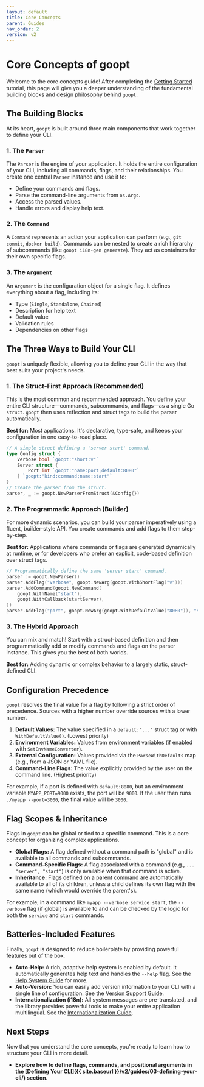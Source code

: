 ```yaml
---
layout: default
title: Core Concepts
parent: Guides
nav_order: 2
version: v2
---
```


# Core Concepts of goopt

Welcome to the core concepts guide! After completing the [Getting Started](./01-getting-started.md) tutorial, this page will give you a deeper understanding of the fundamental building blocks and design philosophy behind `goopt`.

## The Building Blocks

At its heart, `goopt` is built around three main components that work together to define your CLI.

### 1. The `Parser`
The `Parser` is the engine of your application. It holds the entire configuration of your CLI, including all commands, flags, and their relationships. You create one central `Parser` instance and use it to:
- Define your commands and flags.
- Parse the command-line arguments from `os.Args`.
- Access the parsed values.
- Handle errors and display help text.

### 2. The `Command`
A `Command` represents an action your application can perform (e.g., `git commit`, `docker build`). Commands can be nested to create a rich hierarchy of subcommands (like `goopt i18n-gen generate`). They act as containers for their own specific flags.

### 3. The `Argument`
An `Argument` is the configuration object for a single flag. It defines everything about a flag, including its:
- Type (`Single`, `Standalone`, `Chained`)
- Description for help text
- Default value
- Validation rules
- Dependencies on other flags

## The Three Ways to Build Your CLI

`goopt` is uniquely flexible, allowing you to define your CLI in the way that best suits your project's needs.

### 1. The Struct-First Approach (Recommended)

This is the most common and recommended approach. You define your entire CLI structure—commands, subcommands, and flags—as a single Go `struct`. `goopt` then uses reflection and struct tags to build the parser automatically.

**Best for:** Most applications. It's declarative, type-safe, and keeps your configuration in one easy-to-read place.

```go
// A simple struct defining a 'server start' command.
type Config struct {
    Verbose bool `goopt:"short:v"`
    Server struct {
        Port int `goopt:"name:port;default:8080"`
    } `goopt:"kind:command;name:start"`
}
// Create the parser from the struct.
parser, _ := goopt.NewParserFromStruct(&Config{})
```

### 2. The Programmatic Approach (Builder)

For more dynamic scenarios, you can build your parser imperatively using a fluent, builder-style API. You create commands and add flags to them step-by-step.

**Best for:** Applications where commands or flags are generated dynamically at runtime, or for developers who prefer an explicit, code-based definition over struct tags.

```go
// Programmatically define the same 'server start' command.
parser := goopt.NewParser()
parser.AddFlag("verbose", goopt.NewArg(goopt.WithShortFlag("v")))
parser.AddCommand(goopt.NewCommand(
    goopt.WithName("start"),
    goopt.WithCallback(startServer),
))
parser.AddFlag("port", goopt.NewArg(goopt.WithDefaultValue("8080")), "start")
```

### 3. The Hybrid Approach

You can mix and match! Start with a struct-based definition and then programmatically add or modify commands and flags on the parser instance. This gives you the best of both worlds.

**Best for:** Adding dynamic or complex behavior to a largely static, struct-defined CLI.

## Configuration Precedence

`goopt` resolves the final value for a flag by following a strict order of precedence. Sources with a higher number override sources with a lower number.

1.  **Default Values:** The value specified in a `default:"..."` struct tag or with `WithDefaultValue()`. (Lowest priority)
2.  **Environment Variables:** Values from environment variables (if enabled with `SetEnvNameConverter`).
3.  **External Configuration:** Values provided via the `ParseWithDefaults` map (e.g., from a JSON or YAML file).
4.  **Command-Line Flags:** The value explicitly provided by the user on the command line. (Highest priority)

For example, if a port is defined with `default:8080`, but an environment variable `MYAPP_PORT=9000` exists, the port will be `9000`. If the user then runs `./myapp --port=3000`, the final value will be `3000`.

## Flag Scopes & Inheritance

Flags in `goopt` can be global or tied to a specific command. This is a core concept for organizing complex applications.

*   **Global Flags:** A flag defined without a command path is "global" and is available to all commands and subcommands.
*   **Command-Specific Flags:** A flag associated with a command (e.g., `... "server", "start"`) is only available when that command is active.
*   **Inheritance:** Flags defined on a parent command are automatically available to all of its children, unless a child defines its own flag with the same name (which would override the parent's).

For example, in a command like `myapp --verbose service start`, the `--verbose` flag (if global) is available to and can be checked by the logic for both the `service` and `start` commands.

## Batteries-Included Features

Finally, `goopt` is designed to reduce boilerplate by providing powerful features out of the box.

*   **Auto-Help:** A rich, adaptive help system is enabled by default. It automatically generates help text and handles the `--help` flag. See the [Help System Guide](./built-in-features/01-help-system.md) for more.
*   **Auto-Version:** You can easily add version information to your CLI with a single line of configuration. See the [Version Support Guide](./built-in-features/02-version-support.md).
*   **Internationalization (i18n):** All system messages are pre-translated, and the library provides powerful tools to make your entire application multilingual. See the [Internationalization Guide](./internationalization/index.md).

## Next Steps

Now that you understand the core concepts, you're ready to learn how to structure your CLI in more detail.

*   **Explore how to define flags, commands, and positional arguments in the [Defining Your CLI]({{ site.baseurl }}/v2/guides/03-defining-your-cli/) section.**